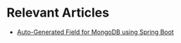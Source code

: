 # Relevant Articles

- [Auto-Generated Field for MongoDB using Spring Boot](https://www.baeldung.com/spring-boot-mongodb-auto-generated-field)
